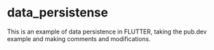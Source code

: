 # data_persistense
 This is an example of data persistence in FLUTTER, taking the pub.dev example and making comments and modifications.
 
 
